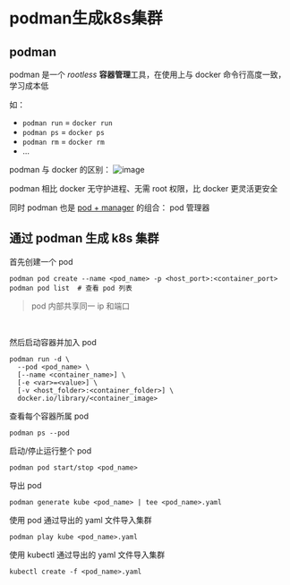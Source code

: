 # podman生成k8s集群

[^tag ]: kubernetes container



## podman

podman 是一个 *rootless* **容器管理**工具，在使用上与 docker 命令行高度一致，学习成本低

如：

* `podman run` = `docker run`
* `podman ps` = `docker ps`
* `podman rm` = `docker rm`
* ...

podman 与 docker 的区别：
![image](https://pic.sl.al/gdrive/pic/2025-08-31/hash_83258ff7_8bab8e47a66b_deepseek_mermaid_20250831_5fce58.png)

podman 相比 docker 无守护进程、无需 root 权限，比 docker 更灵活更安全

同时 podman 也是 <u>pod + manager</u> 的组合： pod 管理器

## 通过 podman 生成 k8s 集群

首先创建一个 pod

```shell
podman pod create --name <pod_name> -p <host_port>:<container_port>
podman pod list  # 查看 pod 列表
```
> pod 内部共享同一 ip 和端口

<br>

然后启动容器并加入 pod

```shell
podman run -d \
  --pod <pod_name> \
  [--name <container_name>] \
  [-e <var>=<value>] \
  [-v <host_folder>:<container_folder>] \
  docker.io/library/<container_image>
```

查看每个容器所属 pod

```shell
podman ps --pod
```

启动/停止运行整个 pod

```shell
podman pod start/stop <pod_name>
```

导出 pod

```shell
podman generate kube <pod_name> | tee <pod_name>.yaml
```

使用 pod 通过导出的 yaml 文件导入集群

```shell
podman play kube <pod_name>.yaml
```

使用 kubectl 通过导出的 yaml 文件导入集群

```shell
kubectl create -f <pod_name>.yaml
```